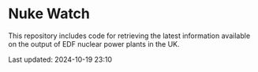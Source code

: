 # Nuke Watch

This repository includes code for retrieving the latest information available on the output of EDF nuclear power plants in the UK.

Last updated: 2024-10-19 23:10
